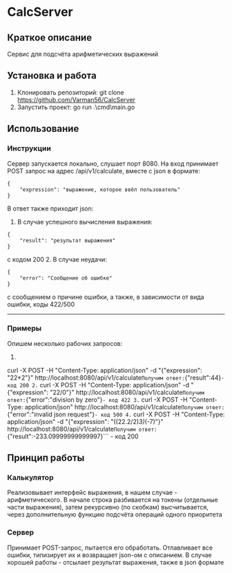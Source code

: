 # CalcServer
## Краткое описание
Сервис для подсчёта арифметических выражений
## Установка и работа
1. Клонировать репозиторий: git clone https://github.com/Varman56/CalcServer
2. Запустить проект: go run .\cmd\main.go
## Использование
### Инструкции
Сервер запускается локально, слушает порт 8080.
На вход принимает POST запрос на адрес /api/v1/calculate, вместе с json в формате:
```
{
    "expression": "выражение, которое ввёл пользователь"
}
```
В ответ также приходит json:
1. В случае успешного вычисления выражения:
```
{
    "result": "результат выражения"
}
```
с кодом 200
2. В случае неудачи:
```
{
    "error": "Сообщение об ошибке"
}
```
с сообщением о причине ошибки, а также, в зависимости от вида ошибки, коды 422/500
***
### Примеры
Опишем несколько рабочих запросов:
1. ```
curl -X POST -H "Content-Type: application/json" -d "{\"expression\": \"22*2\"}" http://localhost:8080/api/v1/calculate```
Получим ответ: ```{"result":44}``` - код 200
2. ```
curl -X POST -H "Content-Type: application/json" -d "{\"expression\": \"22/0\"}" http://localhost:8080/api/v1/calculate```
Получим ответ: ```{"error":"division by zero"}``` - код 422
3. ```
curl -X POST -H "Content-Type: application/json" http://localhost:8080/api/v1/calculate```
Получим ответ: ```{"error":"invalid json request"}``` - код 500
4. ```
curl -X POST -H "Content-Type: application/json" -d "{\"expression\": \"((22.2/2)*3)*(-7)\"}" http://localhost:8080/api/v1/calculate```
Получим ответ: ```{"result":-233.09999999999997}``` - код 200 
## Принцип работы
### Калькулятор
Реализовывает интерфейс выражения, в нашем случае - арифметического. В начале строка разбивается на токены (отдельные части выражения), затем рекурсивно (по скобкам) высчитывается, через дополнительную функцию подсчёта операций одного приоритета
### Сервер
Принимает POST-запрос, пытается его обработать. Отлавливает все ошибки, типизирует их и возвращает json-ом с описанием. В случае хорошей работы - отсылает результат выражения, также в json формате
